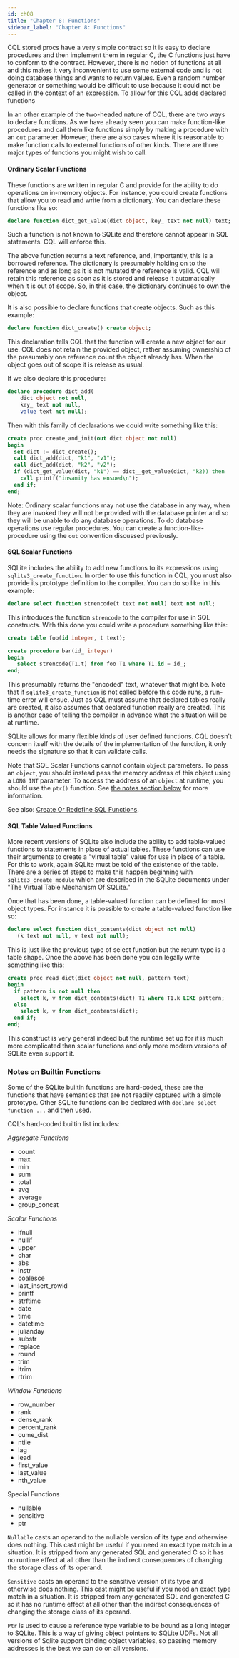 ```yaml
---
id: ch08
title: "Chapter 8: Functions"
sidebar_label: "Chapter 8: Functions"
---
```

<!---
-- Copyright (c) Facebook, Inc. and its affiliates.
--
-- This source code is licensed under the MIT license found in the
-- LICENSE file in the root directory of this source tree.
-->
CQL stored procs have a very simple contract so it is easy to declare procedures and then implement them in regular C, the C functions just have to conform to the contract.  However, there is no notion of functions at all and this makes it very inconvenient to use some external code and is not doing database things and wants to return values.  Even a random number generator or something would be difficult to use because it could not be called in the context of an expression.  To allow for this CQL adds declared functions

In an other example of the two-headed nature of CQL, there are two ways to declare functions.  As we have already
seen you can make function-like procedures and call them like functions simply by making a procedure with an `out` parameter. However, there are also cases where it is reasonable to make function calls to external functions of other kinds.  There are three major types of functions you might wish to call.

#### Ordinary Scalar Functions

These functions are written in regular C and provide for the ability to do operations on in-memory objects.  For instance,
you could create functions that allow you to read and write from a dictionary.  You can declare these functions like so:

```sql
declare function dict_get_value(dict object, key_ text not null) text;
```

Such a function is not known to SQLite and therefore cannot appear in SQL statements.  CQL will enforce this.

The above function returns a text reference, and, importantly, this is a borrowed reference.  The dictionary
is presumably holding on to the reference and as long as it is not mutated the reference is valid.  CQL will
retain this reference as soon as it is stored and release it automatically when it is out of scope.  So, in
this case, the dictionary continues to own the object.

It is also possible to declare functions that create objects.  Such as this example:

```sql
declare function dict_create() create object;
```

This declaration tells CQL that the function will create a new object for our use.  CQL does not retain the
provided object, rather assuming ownership of the presumably one reference count the object already has.
When the object goes out of scope it is release as usual.

If we also declare this procedure:

```sql
declare procedure dict_add(
    dict object not null,
    key_ text not null,
    value text not null);
```

Then with this family of declarations we could write something like this:

```sql
create proc create_and_init(out dict object not null)
begin
  set dict := dict_create();
  call dict_add(dict, "k1", "v1");
  call dict_add(dict, "k2", "v2");
  if (dict_get_value(dict, "k1") == dict__get_value(dict, "k2)) then
    call printf("insanity has ensued\n");
  end if;
end;
```

Note: Ordinary scalar functions may not use the database in any way, when they are invoked they will not
be provided with the database pointer and so they will be unable to do any database operations.  To do
database operations use regular procedures.  You can create a function-like-procedure using the `out` convention
discussed previously.

#### SQL Scalar Functions

SQLite includes the ability to add new functions to its expressions using `sqlite3_create_function`.  In
order to use this function in CQL, you must also provide its prototype definition to the compiler.  You
can do so like in this example:

```sql
declare select function strencode(t text not null) text not null;
```

This introduces the function `strencode` to the compiler for use in SQL constructs.  With this done you
could write a procedure something like this:

```sql
create table foo(id integer, t text);

create procedure bar(id_ integer)
begin
   select strencode(T1.t) from foo T1 where T1.id = id_;
end;
```

This presumably returns the "encoded" text, whatever that might be.  Note that if `sqlite3_create_function`
is not called before this code runs, a run-time error will ensue.  Just as CQL must assume that declared
tables really are created, it also assumes that declared function really are created.  This is another case
of telling the compiler in advance what the situation will be at runtime.

SQLite allows for many flexible kinds of user defined functions.  CQL doesn't concern itself with the details of the implementation of the function, it only needs the signature so that it can validate calls.

Note that SQL Scalar Functions cannot contain `object` parameters. To pass an `object`, you should instead pass
the memory address of this object using a `LONG INT` parameter. To access the address of an `object` at runtime, you should use
the `ptr()` function. See [the notes section below](#notes-on-builtin-functions) for more information.

See also: [Create Or Redefine SQL Functions](https://www.sqlite.org/c3ref/create_function.html).

#### SQL Table Valued Functions

More recent versions of SQLite also include the ability to add table-valued functions to statements in place of actual tables. These functions can use their arguments to create a "virtual table" value for use in place of a table.  For this
to work, again SQLite must be told of the existence of the table.  There are a series of steps to make this happen
beginning with `sqlite3_create_module` which are described in the SQLite documents under "The Virtual Table Mechanism Of SQLite."

Once that has been done, a table-valued function can be defined for most object types.  For instance it is possible to
create a table-valued function like so:

```sql
declare select function dict_contents(dict object not null)
   (k text not null, v text not null);
```

This is just like the previous type of select function but the return type is a table shape.  Once the above has been done you can legally write something like this:

```sql
create proc read_dict(dict object not null, pattern text)
begin
  if pattern is not null then
    select k, v from dict_contents(dict) T1 where T1.k LIKE pattern;
  else
    select k, v from dict_contents(dict);
  end if;
end;
```

This construct is very general indeed but the runtime set up for it is much more complicated than scalar functions
and only more modern versions of SQLite even support it.

### Notes on Builtin Functions

Some of the SQLite builtin functions are hard-coded,  these are the functions that have semantics that are not readily captured with a simple prototype.  Other SQLite functions can be declared with `declare select function ...` and then used.

CQL's hard-coded builtin list includes:

*Aggregate Functions*

 * count
 * max
 * min
 * sum
 * total
 * avg
 * average
 * group_concat

*Scalar Functions*

 * ifnull
 * nullif
 * upper
 * char
 * abs
 * instr
 * coalesce
 * last_insert_rowid
 * printf
 * strftime
 * date
 * time
 * datetime
 * julianday
 * substr
 * replace
 * round
 * trim
 * ltrim
 * rtrim

*Window Functions*

 * row_number
 * rank
 * dense_rank
 * percent_rank
 * cume_dist
 * ntile
 * lag
 * lead
 * first_value
 * last_value
 * nth_value

Special Functions
 * nullable
 * sensitive
 * ptr

`Nullable` casts an operand to the nullable version of its type and otherwise does nothing.  This cast might be useful if you need an exact type match in a situation.  It is stripped from any generated SQL and generated C so it has no runtime effect at all other than the indirect consequences of changing the storage class of its operand.

`Sensitive` casts an operand to the sensitive version of its type and otherwise does nothing.  This cast might be useful if you need an exact type match in a situation.  It is stripped from any generated SQL and generated C so it has no runtime effect at all other than the indirect consequences of changing the storage class of its operand.

`Ptr` is used to cause a reference type variable to be bound as a long integer to SQLite. This is a way of giving object pointers to SQLite UDFs. Not all versions of Sqlite support
binding object variables, so passing memory addresses is the best we can do on all versions.
